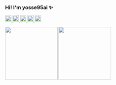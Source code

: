 ### Hi! I'm yosse95ai ✨

<p align="left">
  <a href="http://qiita.com/RoaaaA">
    <img height="20p" src="https://qiita-badge.apiapi.app/s/RoaaaA/posts.svg"/>
  </a>
  <a href="http://qiita.com/RoaaaA">
    <img height="20" src="https://qiita-badge.apiapi.app/s/RoaaaA/posts.svg" />
  </a>
  <a href="http://qiita.com/RoaaaA">
    <img height="20" src="https://qiita-badge.apiapi.app/s/RoaaaA/followers.svg"/>
  </a>
  <a href="https://github.com/yosse95ai">
    <img height="20" src="https://img.shields.io/github/followers/yosse95ai?label=follow&logo=github&style=flat" />
  </a>  
  <a href="http://twitter.com/yosse95ai">
    <img height="20" src="https://img.shields.io/twitter/follow/yosse95ai?label=Twitter&logo=twitter&style=flat" />
  </a>
</p>
<p align="left">
  <a href="https://github.com/yosse95ai">
    <img align="left" height="170px" src="https://github-readme-stats.vercel.app/api/top-langs/?username=yosse95ai&layout=compact&theme=tokyonight"/>
  </a>
  <a href="https://github.com/yosse95ai">
    <img align="left" height="170px" src="https://github-readme-stats.vercel.app/api?username=yosse95ai&count_private=true&show_icons=true&theme=tokyonight"/>
  </a>
</p>
